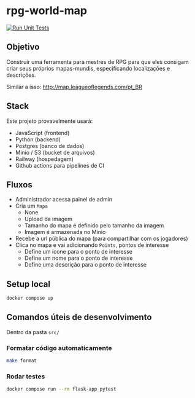 # rpg-world-map

[![Run Unit Tests](https://github.com/renanstn/rpg-world-map/actions/workflows/test.yml/badge.svg)](https://github.com/renanstn/rpg-world-map/actions/workflows/test.yml)

## Objetivo

Construir uma ferramenta para mestres de RPG para que eles consigam criar seus
próprios mapas-mundis, especificando localizações e descrições.

Similar a isso: http://map.leagueoflegends.com/pt_BR

## Stack

Este projeto provavelmente usará:

- JavaScript (frontend)
- Python (backend)
- Postgres (banco de dados)
- Minio / S3 (bucket de arquivos)
- Railway (hospedagem)
- Github actions para pipelines de CI

## Fluxos

- Administrador acessa painel de admin
- Cria um `Mapa`
  - None
  - Upload da imagem
  - Tamanho do mapa é definido pelo tamanho da imagem
  - Imagem é armazenada no Minio
- Recebe a url pública do mapa (para compartilhar com os jogadores)
- Clica no mapa e vai adicionando `Points`, pontos de interesse
  - Define um ícone para o ponto de interesse
  - Define um nome para o ponto de interesse
  - Define uma descrição para o ponto de interesse

## Setup local

```sh
docker compose up
```

## Comandos úteis de desenvolvimento

Dentro da pasta `src/`

### Formatar código automaticamente

```sh
make format
```

### Rodar testes

```sh
docker compose run --rm flask-app pytest
```
